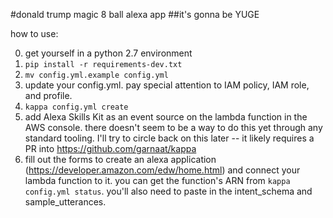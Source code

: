 #donald trump magic 8 ball alexa app
##it's gonna be YUGE

how to use:

0. get yourself in a python 2.7 environment
1. `pip install -r requirements-dev.txt`
2. `mv config.yml.example config.yml`
3. update your config.yml. pay special attention to IAM policy, IAM role, and profile.
4. `kappa config.yml create`
5. add Alexa Skills Kit as an event source on the lambda function in the AWS console. there doesn't seem to be a way to do this yet through any standard tooling. I'll try to circle back on this later -- it likely requires a PR into https://github.com/garnaat/kappa
6. fill out the forms to create an alexa application (https://developer.amazon.com/edw/home.html) and connect your lambda function to it. you can get the function's ARN from `kappa config.yml status`. you'll also need to paste in the intent_schema and sample_utterances.
